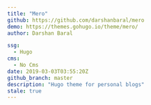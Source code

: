 ```yaml
---
title: "Mero"
github: https://github.com/darshanbaral/mero
demo: https://themes.gohugo.io/theme/mero/
author: Darshan Baral

ssg:
  - Hugo
cms:
  - No Cms
date: 2019-03-03T03:55:20Z
github_branch: master
description: "Hugo theme for personal blogs"
stale: true
---
```

